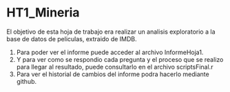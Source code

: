 # HT1_Mineria


El objetivo de esta hoja de trabajo era realizar un analisis exploratorio a la base de datos de peliculas, extraido de IMDB.

1. Para poder ver el informe puede acceder al archivo InformeHoja1.<br/>
2. Y para ver como se respondio cada pregunta y el proceso que se realizo para llegar al resultado, puede consultarlo en el archivo scriptsFinal.r
3. Para ver el historial de cambios del informe podra hacerlo mediante github.

